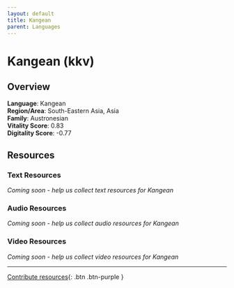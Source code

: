 ```yaml
---
layout: default
title: Kangean
parent: Languages
---
```


# Kangean (kkv)

## Overview

**Language**: Kangean  
**Region/Area**: South-Eastern Asia, Asia  
**Family**: Austronesian  
**Vitality Score**: 0.83  
**Digitality Score**: -0.77  

## Resources

### Text Resources
*Coming soon - help us collect text resources for Kangean*

### Audio Resources
*Coming soon - help us collect audio resources for Kangean*

### Video Resources
*Coming soon - help us collect video resources for Kangean*

---

[Contribute resources](https://fairtrain.github.io/){: .btn .btn-purple }

